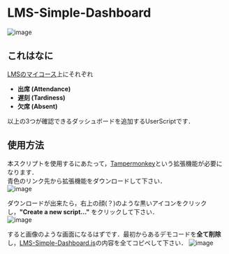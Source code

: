 # LMS-Simple-Dashboard
![image](https://github.com/SoraMineg/lms/assets/103377853/49966d6c-cc92-408a-8a95-a809d42da904)
## これはなに
[LMSのマイコース](https://lms-tokyo.iput.ac.jp/my/courses.php)上にそれぞれ
 - **出席 (Attendance)**
 - **遅刻 (Tardiness)**
 - **欠席 (Absent)** <br>
 
以上の3つが確認できるダッシュボードを追加するUserScriptです．

## 使用方法
本スクリプトを使用するにあたって，[Tampermonkey](https://chromewebstore.google.com/detail/dhdgffkkebhmkfjojejmpbldmpobfkfo)という拡張機能が必要になります．<br>
青色のリンク先から拡張機能をダウンロードして下さい．<br>
![image](https://github.com/SoraMineg/lms/assets/103377853/b0390e3c-73fe-429e-8398-e24bd8cd6f45)

ダウンロードが出来たら，右上の顔(？)のような黒いアイコンをクリックし，**"Create a new script..."** をクリックして下さい．<br>
![image](https://github.com/SoraMineg/lms/assets/103377853/60665e57-b370-473b-996b-62d89ab1d906)

すると画像のような画面になるはずです．最初からあるデモコードを**全て削除**し，[LMS-Simple-Dashboard.js]()の内容を全てコピペして下さい．
![image](https://github.com/SoraMineg/lms/assets/103377853/fdd7d9bc-8897-4aef-893e-6fc67829751f)
